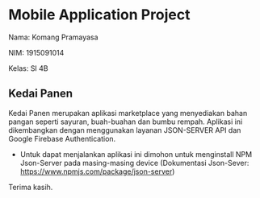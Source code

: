 # Mobile Application Project

Nama: Komang Pramayasa

NIM: 1915091014

Kelas: SI 4B


## Kedai Panen

Kedai Panen merupakan aplikasi marketplace yang menyediakan bahan pangan seperti sayuran, buah-buahan dan bumbu rempah. 
Aplikasi ini dikembangkan dengan menggunakan layanan JSON-SERVER API dan Google Firebase Authentication. 

- Untuk dapat menjalankan aplikasi ini dimohon untuk menginstall NPM Json-Server pada masing-masing device (Dokumentasi Json-Sever: https://www.npmjs.com/package/json-server)

Terima kasih.

